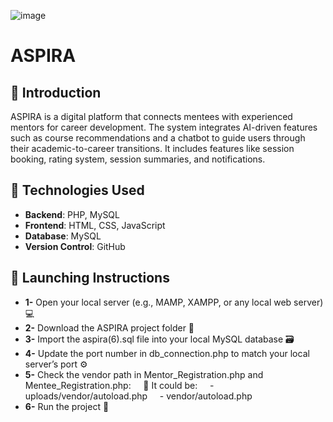 ![image](https://github.com/user-attachments/assets/c94f3fb0-8eec-4d8c-b4a8-20a9b7de60c0) 
# ASPIRA 

## 🎯 Introduction
ASPIRA is a digital platform that connects mentees with experienced mentors for career development. The system integrates AI-driven features such as course recommendations and a chatbot to guide users through their academic-to-career transitions. It includes features like session booking, rating system, session summaries, and notifications.


## 🔧 Technologies Used
- **Backend**: PHP, MySQL
- **Frontend**: HTML, CSS, JavaScript 
- **Database**: MySQL 
- **Version Control**: GitHub


## 🚀 Launching Instructions
- **1-** Open your local server (e.g., MAMP, XAMPP, or any local web server) 💻
- **2-** Download the ASPIRA project folder 📂
- **3-** Import the aspira(6).sql file into your local MySQL database 🗃️
- **4-** Update the port number in db_connection.php to match your local server’s port ⚙️
- **5-** Check the vendor path in Mentor_Registration.php and Mentee_Registration.php:
    📌 It could be:
    - uploads/vendor/autoload.php
    - vendor/autoload.php
- **6-** Run the project 🚀
